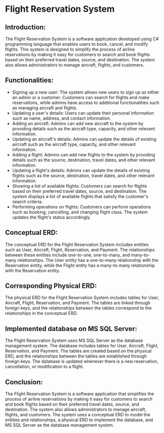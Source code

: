 <!DOCTYPE html>
<html>
	<head>
		<h1>Flight Reservation System</h1>
	</head>
	<body>
		<h2>Introduction:</h2>
		<p>The Flight Reservation System is a software application developed using C# programming language that enables users to book, cancel, and modify flights. This system is designed to simplify the process of airline reservations by making it easy for customers to search and book flights based on their preferred travel dates, source, and destination. The system also allows administrators to manage aircraft, flights, and customers.</p>
		
<h2>Functionalities:</h2>
		<ul>
			<li>Signing up a new user: The system allows new users to sign up as either an admin or a customer. Customers can search for flights and make reservations, while admins have access to additional functionalities such as managing aircraft and flights.</li>
			<li>Updating a user's details: Users can update their personal information such as name, address, and contact information.</li>
			<li>Adding an aircraft: Admins can add new aircraft to the system by providing details such as the aircraft type, capacity, and other relevant information.</li>
			<li>Updating an aircraft's details: Admins can update the details of existing aircraft such as the aircraft type, capacity, and other relevant information.</li>
			<li>Adding a flight: Admins can add new flights to the system by providing details such as the source, destination, travel dates, and other relevant information.</li>
			<li>Updating a flight's details: Admins can update the details of existing flights such as the source, destination, travel dates, and other relevant information.</li>
			<li>Showing a list of available flights: Customers can search for flights based on their preferred travel dates, source, and destination. The system displays a list of available flights that satisfy the customer's search criteria.</li>
			<li>Performing operations on flights: Customers can perform operations such as booking, cancelling, and changing flight class. The system updates the flight's status accordingly.</li>
		</ul>
		
<h2>Conceptual ERD:</h2>
		<p>The conceptual ERD for the Flight Reservation System includes entities such as User, Aircraft, Flight, Reservation, and Payment. The relationships between these entities include one-to-one, one-to-many, and many-to-many relationships. The User entity has a one-to-many relationship with the Reservation entity, while the Flight entity has a many-to-many relationship with the Reservation entity.</p>
		
<h2>Corresponding Physical ERD:</h2>
		<p>The physical ERD for the Flight Reservation System includes tables for User, Aircraft, Flight, Reservation, and Payment. The tables are linked through foreign keys, and the relationships between the tables correspond to the relationships in the conceptual ERD.</p>
		
<h2>Implemented database on MS SQL Server:</h2>
		<p>The Flight Reservation System uses MS SQL Server as the database management system. The database includes tables for User, Aircraft, Flight, Reservation, and Payment. The tables are created based on the physical ERD, and the relationships between the tables are established through foreign keys. The database is updated whenever there is a new reservation, cancellation, or modification to a flight.</p>
		
<h2>Conclusion:</h2>
		<p>The Flight Reservation System is a software application that simplifies the process of airline reservations by making it easy for customers to search and book flights based on their preferred travel dates, source, and destination. The system also allows administrators to manage aircraft, flights, and customers. The system uses a conceptual ERD to model the entities and relationships, a physical ERD to implement the database, and MS SQL Server as the database management system.</p>
	</body>
</html>


